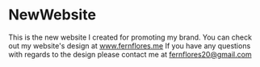 # NewWebsite
This is the new website I created for promoting my brand.
You can check out my website's design at <a href="http://www.fernflores.me">www.fernflores.me</a>
If you have any questions with regards to the design please contact me at fernflores20@gmail.com
